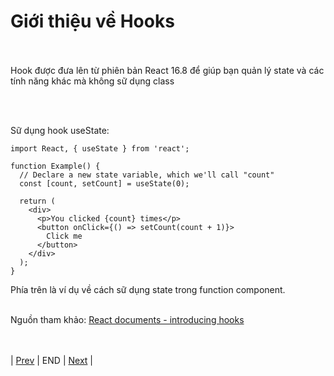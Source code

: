# Giới thiệu về Hooks <br><br>
Hook được đưa lên từ phiên bản React 16.8 để giúp bạn quản lý state và các tính năng khác mà không sữ dụng class<br>

<mdImage imageKey='reactHook' width='100%' height='auto'></mdImage><br><br>

Sữ dụng hook useState:

```
import React, { useState } from 'react';

function Example() {
  // Declare a new state variable, which we'll call "count"
  const [count, setCount] = useState(0);

  return (
    <div>
      <p>You clicked {count} times</p>
      <button onClick={() => setCount(count + 1)}>
        Click me
      </button>
    </div>
  );
}
```
Phía trên là ví dụ về cách sữ dụng state trong function component.<br><br>

Nguồn tham khảo: [React documents - introducing hooks](https://reactjs.org/docs/hooks-intro.html#gatsby-focus-wrapper)<br><br><br>

<endArea>| [Prev](/gtReactHook) | END | [Next](/beginReactHook) |</endArea>